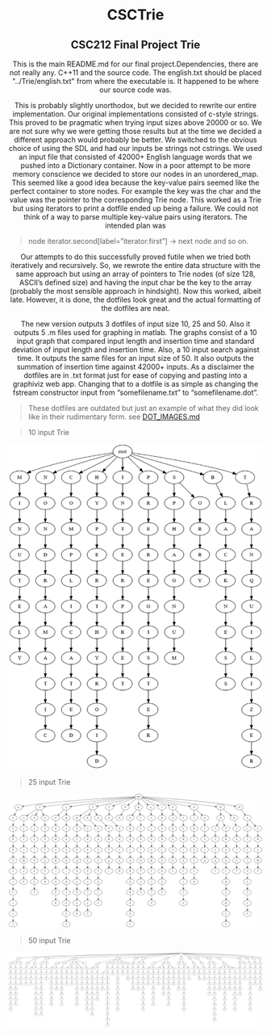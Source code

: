 <h1 align="center">CSCTrie</h1>
<h2 align="center">CSC212 Final Project Trie</h2>

<p align="center">This is the main README.md for our final project.Dependencies, there are not really any.  C++11 and the source code.  The english.txt should be placed "../Trie/english.txt" from where the executable is.  
It happened to be where our source code was.
  
</p>

<p align="center">This is probably slightly unorthodox, but we decided to rewrite our entire implementation.  Our original implementations consisted of c-style strings.  
This proved to be pragmatic when trying input sizes above 20000 or so.  We are not sure why we were getting those results but at the time we decided a different approach would probably be better.  
We switched to the obvious choice of using the SDL and had our inputs be strings not cstrings.  We used an input file that consisted of 42000+ English language words that we pushed into a Dictionary 
container.  Now in a poor attempt to be more memory conscience we decided to store our nodes in an unordered_map.  This seemed like a good idea because the key-value pairs seemed like the perfect 
container to store nodes.  For example the key was the char and the value was the pointer to the corresponding Trie node.  This worked as a Trie but using iterators to print a dotfile ended up being a 
failure.  We could not think of a way to parse multiple key-value pairs using iterators.  The intended plan was


>node iterator.second[label=”iterator.first”]  ->   next node and so on.


<p align="center">Our attempts to do this successfully proved futile when we tried both iteratively and recursively.  So, we rewrote the entire data structure with the same approach but using an array of pointers to 
Trie nodes (of size 128, ASCII’s defined size) and having the input char be the key to the array (probably the most sensible approach in hindsight).  Now this worked, albeit late.  
However, it is done, the dotfiles look great and the actual formatting of the dotfiles are neat.

<p align="center">The new version outputs 3 dotfiles of input size 10, 25 and 50.  Also it outputs 5 .m files used for graphing in matlab.  The graphs consist of a 10 input graph that compared input length and 
insertion time and standard deviation of input length and insertion time.  Also, a 10 input search against time.  It outputs the same files for an input size of 50.  It also outputs the 
summation of insertion time against 42000+ inputs.  As a disclaimer the dotfiles are in .txt format just for ease of copying and pasting into a graphiviz web app.  Changing that to a dotfile
 is as simple as changing the fstream constructor input from “somefilename.txt” to “somefilename.dot”.
 
 


>These dotfiles are outdated but just an example of what they did look like in their rudimentary form. see [DOT_IMAGES.md](https://github.com/Hollands09/CSCTrie/blob/main/DOT_IMAGES.md)<br/>


>10 input Trie <br/>


<img src="img/10input.png"><br/>


>25 input Trie<br/>


<img src="img/25input.png"><br/>


>50 input Trie<br/>


<img src="img/50input.png">